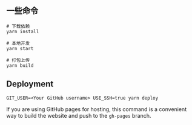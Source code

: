 ## 一些命令

```console
# 下载依赖
yarn install 

# 本地开发
yarn start

# 打包上传
yarn build
```



## Deployment

```console
GIT_USER=<Your GitHub username> USE_SSH=true yarn deploy
```

If you are using GitHub pages for hosting, this command is a convenient way to build the website and push to the `gh-pages` branch.
